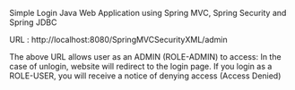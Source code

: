 Simple Login Java Web Application using Spring MVC, Spring Security and Spring JDBC

  URL : http://localhost:8080/SpringMVCSecurityXML/admin

  The above URL allows user as an ADMIN (ROLE-ADMIN) to access: 
  In the case of unlogin, website will redirect to the login page. If you login as a ROLE-USER, 
  you will receive a notice of denying access (Access Denied)

